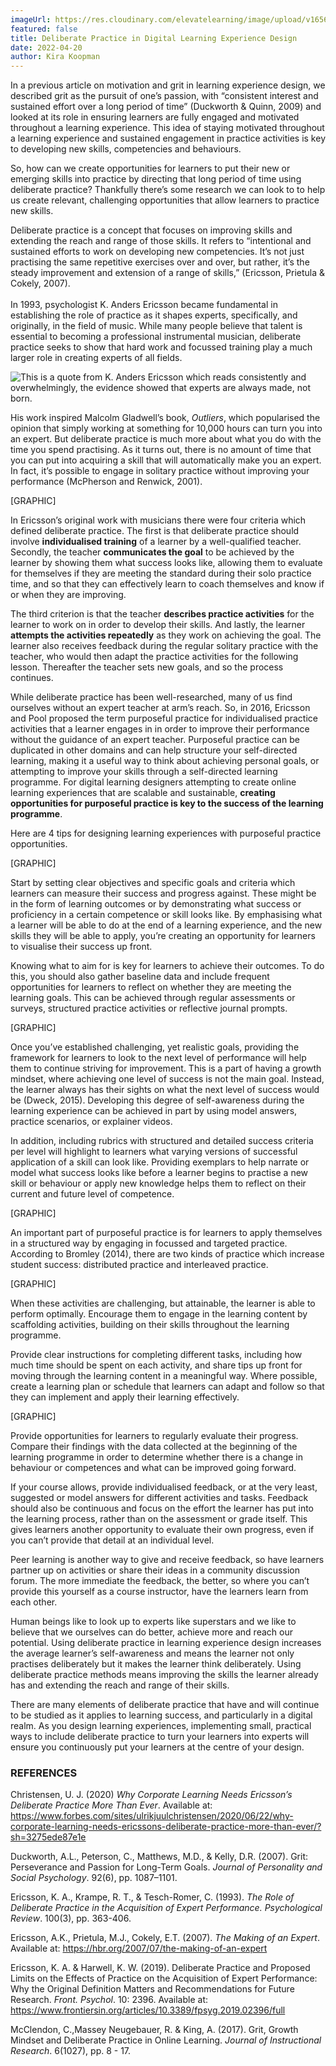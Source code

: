 ```yaml
---
imageUrl: https://res.cloudinary.com/elevatelearning/image/upload/v1656410841/site-articles/deliberate-practice-in-digital-learning-experience-design/Group_195_uhcqkw.png
featured: false
title: Deliberate Practice in Digital Learning Experience Design
date: 2022-04-20
author: Kira Koopman
---
```

In a previous article on motivation and grit in learning experience design, we described grit as the pursuit of one’s passion, with “consistent interest and sustained effort over a long period of time” (Duckworth & Quinn, 2009) and looked at its role in ensuring learners are fully engaged and motivated throughout a learning experience. This idea of staying motivated throughout a learning experience and sustained engagement in practice activities is key to developing new skills, competencies and behaviours. 

So, how can we create opportunities for learners to put their new or emerging skills into practice by directing that long period of time using deliberate practice? Thankfully there’s some research we can look to to help us create relevant, challenging opportunities that allow learners to practice new skills. 

Deliberate practice is a concept that focuses on improving skills and extending the reach and range of those skills. It refers to “intentional and sustained efforts to work on developing new competencies. It’s not just practising the same repetitive exercises over and over, but rather, it’s the steady improvement and extension of a range of skills,” (Ericsson, Prietula & Cokely, 2007).\
\
In 1993, psychologist K. Anders Ericsson became fundamental in establishing the role of practice as it shapes experts, specifically, and originally, in the field of music. While many people believe that talent is essential to becoming a professional instrumental musician, deliberate practice seeks to show that hard work and focussed training play a much larger role in creating experts of all fields. 



<img src="https://res.cloudinary.com/elevatelearning/image/upload/v1656410841/site-articles/deliberate-practice-in-digital-learning-experience-design/Group_195_uhcqkw.png" alt="This is a quote from K. Anders Ericsson which reads consistently and overwhelmingly, the evidence showed that experts are always made, not born." title="Quote Graphic" class="img-left"/>

His work inspired Malcolm Gladwell’s book, *Outliers*, which popularised the opinion that simply working at something for 10,000 hours can turn you into an expert. But deliberate practice is much more about what you do with the time you spend practising. As it turns out, there is no amount of time that you can put into acquiring a skill that will automatically make you an expert. In fact, it’s possible to engage in solitary practice without improving your performance (McPherson and Renwick, 2001).

\[GRAPHIC]

In Ericsson’s original work with musicians there were four criteria which defined deliberate practice. The first is that deliberate practice should involve **individualised training** of a learner by a well-qualified teacher. Secondly, the teacher **communicates the goal** to be achieved by the learner by showing them what success looks like, allowing them to evaluate for themselves if they are meeting the standard during their solo practice time, and so that they can effectively learn to coach themselves and know if or when they are improving. 

The third criterion is that the teacher **describes practice activities** for the learner to work on in order to develop their skills. And lastly, the learner **attempts the activities repeatedly** as they work on achieving the goal. The learner also receives feedback during the regular solitary practice with the teacher, who would then adapt the practice activities for the following lesson. Thereafter the teacher sets new goals, and so the process continues. 

While deliberate practice has been well-researched, many of us find ourselves without an expert teacher at arm’s reach. So, in 2016, Ericsson and Pool proposed the term purposeful practice for individualised practice activities that a learner engages in in order to improve their performance without the guidance of an expert teacher. Purposeful practice can be duplicated in other domains and can help structure your self-directed learning, making it a useful way to think about achieving personal goals, or attempting to improve your skills through a self-directed learning programme. For digital learning designers attempting to create online learning experiences that are scalable and sustainable, **creating opportunities for purposeful practice is key to the success of the learning programme**. 

Here are 4 tips for designing learning experiences with purposeful practice opportunities. 

\[GRAPHIC]

Start by setting clear objectives and specific goals and criteria which learners can measure their success and progress against. These might be in the form of learning outcomes or by demonstrating what success or proficiency in a certain competence or skill looks like. By emphasising what a learner will be able to do at the end of a learning experience, and the new skills they will be able to apply, you’re creating an opportunity for learners to visualise their success up front. 

Knowing what to aim for is key for learners to achieve their outcomes. To do this, you should also gather baseline data and include frequent opportunities for learners to reflect on whether they are meeting the learning goals. This can be achieved through regular assessments or surveys, structured practice activities or reflective journal prompts. 

\[GRAPHIC]

Once you’ve established challenging, yet realistic goals, providing the framework for learners to look to the next level of performance will help them to continue striving for improvement. This is a part of having a growth mindset, where achieving one level of success is not the main goal. Instead, the learner always has their sights on what the next level of success would be (Dweck, 2015). Developing this degree of self-awareness during the learning experience can be achieved in part by using model answers, practice scenarios, or explainer videos. 

In addition, including rubrics with structured and detailed success criteria per level will highlight to learners what varying versions of successful application of a skill can look like. Providing exemplars to help narrate or model what success looks like before a learner begins to practise a new skill or behaviour or apply new knowledge helps them to reflect on their current and future level of competence. 

\[GRAPHIC]

An important part of purposeful practice is for learners to apply themselves in a structured way by engaging in focussed and targeted practice. According to Bromley (2014), there are two kinds of practice which increase student success: distributed practice and interleaved practice. 

\[GRAPHIC]

When these activities are challenging, but attainable, the learner is able to perform optimally. Encourage them to engage in the learning content by scaffolding activities, building on their skills throughout the learning programme.

Provide clear instructions for completing different tasks, including how much time should be spent on each activity, and share tips up front for moving through the learning content in a meaningful way. Where possible, create a learning plan or schedule that learners can adapt and follow so that they can implement and apply their learning effectively. 

\[GRAPHIC]

Provide opportunities for learners to regularly evaluate their progress. Compare their findings with the data collected at the beginning of the learning programme in order to determine whether there is a change in behaviour or competences and what can be improved going forward. 

If your course allows, provide individualised feedback, or at the very least, suggested or model answers for different activities and tasks. Feedback should also be continuous and focus on the effort the learner has put into the learning process, rather than on the assessment or grade itself. This gives learners another opportunity to evaluate their own progress, even if you can’t provide that detail at an individual level. 

Peer learning is another way to give and receive feedback, so have learners partner up on activities or share their ideas in a community discussion forum. The more immediate the feedback, the better, so where you can’t provide this yourself as a course instructor, have the learners learn from each other. 

Human beings like to look up to experts like superstars and we like to believe that we ourselves can do better, achieve more and reach our potential. Using deliberate practice in learning experience design increases the average learner’s self-awareness and means the learner not only practises deliberately but it makes the learner think deliberately. Using deliberate practice methods means improving the skills the learner already has and extending the reach and range of their skills.

There are many elements of deliberate practice that have and will continue to be studied as it applies to learning success, and particularly in a digital realm. As you design learning experiences, implementing small, practical ways to include deliberate practice to turn your learners into experts will ensure you continuously put your learners at the centre of your design.

### REFERENCES

Christensen, U. J. (2020) *Why Corporate Learning Needs Ericsson’s Deliberate Practice More Than Ever*. Available at: <https://www.forbes.com/sites/ulrikjuulchristensen/2020/06/22/why-corporate-learning-needs-ericssons-deliberate-practice-more-than-ever/?sh=3275ede87e1e> 

Duckworth, A.L., Peterson, C., Matthews, M.D., & Kelly, D.R. (2007). Grit: Perseverance and Passion for Long-Term Goals. *Journal of Personality and Social Psychology*. 92(6), pp. 1087–1101.

Ericsson, K. A., Krampe, R. T., & Tesch-Romer, C. (1993). *The Role of Deliberate Practice in the Acquisition of Expert Performance. Psychological Review*. 100(3), pp. 363-406.

Ericsson, A.K., Prietula, M.J., Cokely, E.T. (2007). *The Making of an Expert*. Available at: [https://hbr.org/2007/07/the-making-of-an-expert ](https://hbr.org/2007/07/the-making-of-an-expert)

Ericsson, K. A. & Harwell, K. W. (2019). Deliberate Practice and Proposed Limits on the Effects of Practice on the Acquisition of Expert Performance: Why the Original Definition Matters and Recommendations for Future Research. *Front. Psychol*. 10: 2396. Available at: ​​[https://www.frontiersin.org/articles/10.3389/fpsyg.2019.02396/full ](https://www.frontiersin.org/articles/10.3389/fpsyg.2019.02396/full)

McClendon, C.,Massey Neugebauer, R. & King, A. (2017). Grit, Growth Mindset and Deliberate Practice in Online Learning.  *Journal of Instructional Research*. 6(1027), pp. 8 - 17.